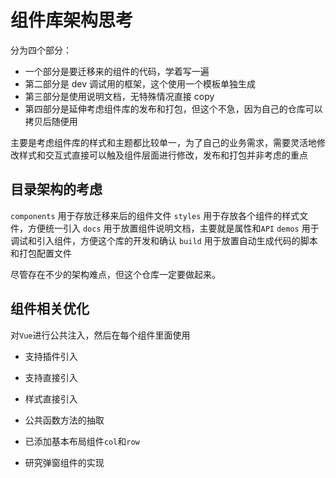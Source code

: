 # 组件库架构思考

分为四个部分：
- 一个部分是要迁移来的组件的代码，学着写一遍
- 第二部分是 dev 调试用的框架，这个使用一个模板单独生成
- 第三部分是使用说明文档，无特殊情况直接 copy
- 第四部分是延伸考虑组件库的发布和打包，但这个不急，因为自己的仓库可以拷贝后随便用

主要是考虑组件库的样式和主题都比较单一，为了自己的业务需求，需要灵活地修改样式和交互式直接可以触及组件层面进行修改，发布和打包并非考虑的重点

## 目录架构的考虑

`components` 用于存放迁移来后的组件文件
`styles` 用于存放各个组件的样式文件，方便统一引入
`docs` 用于放置组件说明文档，主要就是属性和`API`
`demos` 用于调试和引入组件，方便这个库的开发和确认
`build` 用于放置自动生成代码的脚本和打包配置文件

尽管存在不少的架构难点，但这个仓库一定要做起来。

## 组件相关优化

对`Vue`进行公共注入，然后在每个组件里面使用

- 支持插件引入
- 支持直接引入
- 样式直接引入
- 公共函数方法的抽取

- 已添加基本布局组件`col`和`row`
- 研究弹窗组件的实现